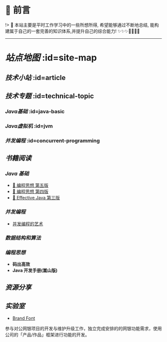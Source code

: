 # 🎨 前言

!> 🍺 本站主要是平时工作学习中的一些所想所得, 希望能够通过不断地总结, 能构建属于自己的一套完善的知识体系,并提升自己的综合能力!  ✨✨✨💪🏻💪🏻

---
# <i class="icon-brand-openstreetmap">站点地图</i> :id=site-map
## <i class='icon-brand-skyliner'>技术小站</i> :id=article

## <i class='icon-brand-keybase'>技术专题</i> :id=technical-topic
### <i class='icon-brand-java'>Java基础</i> :id=java-basic
### <i class='icon-brand-abbrobotstudio'>Java虚拟机</i> :id=jvm
### <i class='icon-brand-tripadvisor'>并发编程</i> :id=concurrent-programming


## <i class='icon-brand-leetcode'>书籍阅读</i>
### <i class='emoji-notebook-with-decorative-cover'>Java 基础</i>
- [:green_book: 编程思想 第五版](/books/think-in-java-8/)
- [:blue_book: 编程思想 第四版](/books/storage/java-basic/think-in-java-chinese-4th)
- [:orange_book: Effective Java 第三版](/books/effective-java-3rd-chinese/)


### <i class='emoji-notebook-with-decorative-cover'>并发编程</i>
- [并发编程的艺术](/books/storage/concurrency/the-art-of-concurrency-programming ':class=emoji-closed-book')

### <i class='emoji-notebook-with-decorative-cover'>数据结构和算法</i>
### <i class='emoji-notebook-with-decorative-cover'>编程思想</i>
- **码出高效**
- **Java 开发手册(嵩山版)**

## <i class='icon-brand-icloud'>资源分享</i>
## <i class='icon-brand-docker'>实验室</i>
- [Brand Font](/assets/scss/font/font-brand/demo.html ':class=icon-brand-apacheairflow')


<script type="text/javascript">
$('h3,h4').click(function(){
    var details = $(this).next()[0];
    console.info(details)
    toggleDetails(details);
})

function isDetails(details){
    return 'DETAILS' == details.nodeName;
}

function toggleDetails(details){
    if(!isDetails(details)) {
    return;
    }
    console.log(details.open)
    details.open = !details.open;
}
</script>


参与对公网银项目的开发与维护升级工作，独立完成安排的的网银功能需求，使用公司的「产品/作品」框架进行功能的开发。